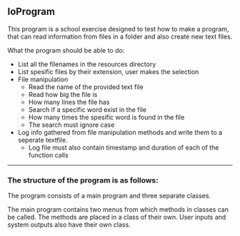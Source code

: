 ## IoProgram

This program is a school exercise designed to test how to make a program, 
that can read information from files in a folder and also create new text files.

What the program should be able to do:

+ List all the filenames in the resources directory
+ List spesific files by their extension, user makes the selection
+ File manipulation
  - Read the name of the provided text file
  - Read how big the file is
  - How many lines the file has
  - Search if a specific word exist in the file
  - How many times the spesific word is found in the file
  - The search must ignore case
+ Log info gathered from file manipulation methods and write them to a seperate textfile.
  - Log file must also contain timestamp and duration of each of the function calls 
  
***

### The structure of the program is as follows:

The program consists of a main program and three separate classes. 

The main program contains two menus from which methods in classes can be called.
The methods are placed in a class of their own.
User inputs and system outputs also have their own class.

